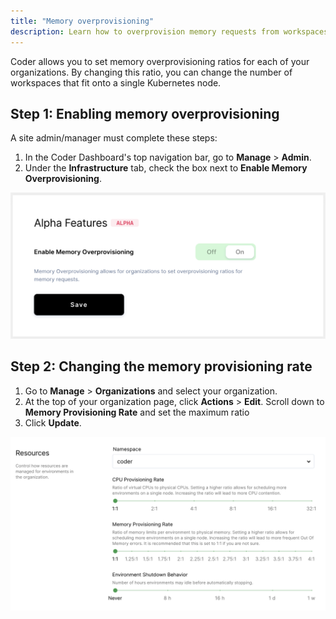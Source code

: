 ```yaml
---
title: "Memory overprovisioning"
description: Learn how to overprovision memory requests from workspaces.
---
```


Coder allows you to set memory overprovisioning ratios for each of your
organizations. By changing this ratio, you can change the number of workspaces
that fit onto a single Kubernetes node.

## Step 1: Enabling memory overprovisioning

A site admin/manager must complete these steps:

1. In the Coder Dashboard's top navigation bar, go to **Manage** > **Admin**.
1. Under the **Infrastructure** tab, check the box next to **Enable Memory
   Overprovisioning**.

![Enable memory overprovisioning](../../assets/admin/enable-memory-overprovisioning.png)

## Step 2: Changing the memory provisioning rate

1. Go to **Manage** > **Organizations** and select your organization.
1. At the top of your organization page, click **Actions** > **Edit**. Scroll
   down to **Memory Provisioning Rate** and set the maximum ratio
1. Click **Update**.

![Set memory overprovisioning ratios](../../assets/admin/set-memory-ratios.png)
